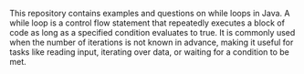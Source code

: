 This repository contains examples and questions on while loops in Java. A while loop is a control flow statement that repeatedly executes a block of code as long as a specified condition evaluates to true. It is commonly used when the number of iterations is not known in advance, making it useful for tasks like reading input, iterating over data, or waiting for a condition to be met.
